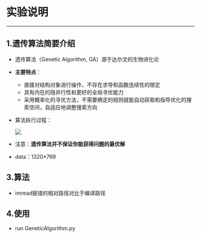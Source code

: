 # 实验说明

---

## 1.遗传算法简要介绍

* 遗传算法（Genetic Algorithm, GA）源于达尔文的生物进化论

* **主要特点**：

  * 直接对结构对象进行操作，不存在求导和函数连续性的限定
  * 具有内在的隐并行性和更好的全局寻优能力
  * 采用概率化的寻优方法，不需要确定的规则就能自动获取和指导优化的搜索空间，自适应地调整搜索方向

* 算法执行过程：

  ![](D:\学习资料\学期任务\学期学习任务-大三上\人工智能导论\experiment\2_experiment\OtherInfo\algorithm.png)

* 注意：**遗传算法并不保证你能获得问题的最优解**

  

* data：1320*769

## 3.算法

* imread报错的相对路径对比于编译路径

## 4.使用
* run GeneticAlgorithm.py